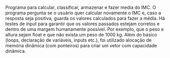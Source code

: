 Programa para calcular, classificar, armazenar e fazer media do IMC. 
O programa pergunta se o usuário quer calcular novamente o IMC e, caso a resposta seja positiva, guarda os valores calculados para fazer a média.
Há testes de input para garantir que os valores passados estejam corretos e dentro de uma margem humanamente possível. Por exemplo, que o peso e altura sejam float
e que não exista um peso de 1000 kg.
Além do básico (loops, declaração de variáveis, inputs etc.), foi utilizado alocação de memória dinâmica (com ponteiros) para criar um vetor com capacidade dinâmica.
